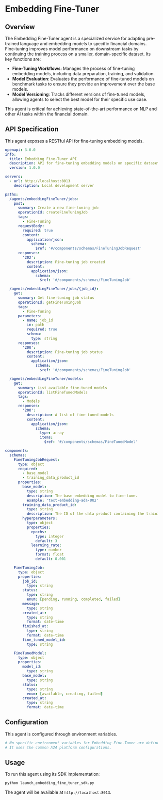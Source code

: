 # Embedding Fine-Tuner

## Overview

The Embedding Fine-Tuner agent is a specialized service for adapting pre-trained language and embedding models to specific financial domains. Fine-tuning improves model performance on downstream tasks by continuing the training process on a smaller, domain-specific dataset. Its key functions are:

-   **Fine-Tuning Workflows**: Manages the process of fine-tuning embedding models, including data preparation, training, and validation.
-   **Model Evaluation**: Evaluates the performance of fine-tuned models on benchmark tasks to ensure they provide an improvement over the base models.
-   **Model Versioning**: Tracks different versions of fine-tuned models, allowing agents to select the best model for their specific use case.

This agent is critical for achieving state-of-the-art performance on NLP and other AI tasks within the financial domain.

## API Specification

This agent exposes a RESTful API for fine-tuning embedding models.

```yaml
openapi: 3.0.0
info:
  title: Embedding Fine-Tuner API
  description: API for fine-tuning embedding models on specific datasets.
  version: 1.0.0

servers:
  - url: http://localhost:8013
    description: Local development server

paths:
  /agents/embeddingFineTuner/jobs:
    post:
      summary: Create a new fine-tuning job
      operationId: createFineTuningJob
      tags:
        - Fine-Tuning
      requestBody:
        required: true
        content:
          application/json:
            schema:
              $ref: '#/components/schemas/FineTuningJobRequest'
      responses:
        '202':
          description: Fine-tuning job created
          content:
            application/json:
              schema:
                $ref: '#/components/schemas/FineTuningJob'

  /agents/embeddingFineTuner/jobs/{job_id}:
    get:
      summary: Get fine-tuning job status
      operationId: getFineTuningJob
      tags:
        - Fine-Tuning
      parameters:
        - name: job_id
          in: path
          required: true
          schema:
            type: string
      responses:
        '200':
          description: Fine-tuning job status
          content:
            application/json:
              schema:
                $ref: '#/components/schemas/FineTuningJob'

  /agents/embeddingFineTuner/models:
    get:
      summary: List available fine-tuned models
      operationId: listFineTunedModels
      tags:
        - Models
      responses:
        '200':
          description: A list of fine-tuned models
          content:
            application/json:
              schema:
                type: array
                items:
                  $ref: '#/components/schemas/FineTunedModel'

components:
  schemas:
    FineTuningJobRequest:
      type: object
      required:
        - base_model
        - training_data_product_id
      properties:
        base_model:
          type: string
          description: The base embedding model to fine-tune.
          example: 'text-embedding-ada-002'
        training_data_product_id:
          type: string
          description: The ID of the data product containing the training data.
        hyperparameters:
          type: object
          properties:
            epochs:
              type: integer
              default: 3
            learning_rate:
              type: number
              format: float
              default: 0.001

    FineTuningJob:
      type: object
      properties:
        job_id:
          type: string
        status:
          type: string
          enum: [pending, running, completed, failed]
        message:
          type: string
        created_at:
          type: string
          format: date-time
        finished_at:
          type: string
          format: date-time
        fine_tuned_model_id:
          type: string

    FineTunedModel:
      type: object
      properties:
        model_id:
          type: string
        base_model:
          type: string
        status:
          type: string
          enum: [available, creating, failed]
        created_at:
          type: string
          format: date-time
```

## Configuration

This agent is configured through environment variables.

```bash
# No specific environment variables for Embedding Fine-Tuner are defined yet.
# It uses the common A2A platform configurations.
```

## Usage

To run this agent using its SDK implementation:

```bash
python launch_embedding_fine_tuner_sdk.py
```

The agent will be available at `http://localhost:8013`.
